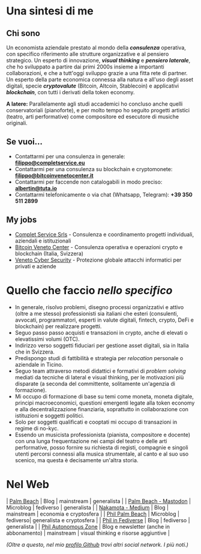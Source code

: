 # Una sintesi di me

## Chi sono

Un economista aziendale prestato al mondo della ***consulenza*** operativa, con specifico riferimento alle strutture organizzative e al pensiero strategico. Un esperto di innovazione, ***visual thinking*** e ***pensiero laterale***, che ho sviluppato a partire dai primi 2000s insieme a importanti collaborazioni, e che a tutt'oggi sviluppo grazie a una fitta rete di partner. Un esperto della parte economica connessa alla natura e all'uso degli asset digitali, specie ***cryptovalute*** (Bitcoin, Altcoin, Stablecoin) e applicativi ***blockchain***, con tutti i derivati della token economy.

**A latere:** Parallelamente agli studi accademici ho concluso anche quelli conservatoriali (pianoforte), e per molto tempo ho seguito progetti artistici (teatro, arti performative) come compositore ed esecutore di musiche originali.

## Se vuoi...

* Contattarmi per una consulenza in generale: **filippo@completservice.eu**
* Contattarmi per una consulenza su blockchain e cryptomonete: **filippo@bitcoinvenetocenter.it**
* Contattarmi per faccende non catalogabili in modo preciso: **albertin@tuta.io**
* Contattarmi telefonicamente o via chat (Whatsapp, Telegram): **+39 350 511 2899**

## My jobs

* [Complet Service Srls](http://www.completservice.eu) - Consulenza e coordinamento progetti individuali, aziendali e istituzionali
* [Bitcoin Veneto Center](http://www.bitcoinvenetocenter.it) - Consulenza operativa e operazioni crypto e blockchain (Italia, Svizzera)
* [Veneto Cyber Security](http://www.venetocybersecurity.it) - Protezione globale attacchi informatici per privati e aziende

# Quello che faccio *nello specifico*

* In generale, risolvo problemi, disegno processi organizzativi e attivo (oltre a me stesso) professionisti sia italiani che esteri (consulenti, avvocati, programmatori, esperti in valute digitali, fintech, crypto, DeFi e blockchain) per realizzare progetti.
* Seguo passo passo acquisti e transazioni in crypto, anche di elevati o elevatissimi volumi (OTC).
* Indirizzo verso soggetti fiduciari per gestione asset digitali, sia in Italia che in Svizzera.
* Predispongo studi di fattibilità e strategia per *relocation* personale o aziendale in Ticino.
* Seguo team attraverso metodi didattici e formativi di *problem solving* mediati da tecniche di lateral e visual thinking, per le motivazioni più disparate (a seconda del committente, solitamente un'agenzia di formazione).
* Mi occupo di formazione di base su temi come moneta, moneta digitale, principi macroeconomici, questioni emergenti legate alla token economy e alla decentralizzazione finanziaria, soprattutto in collaborazione con istituzioni e soggetti politici.
* Solo per soggetti qualificati e cooptati mi occupo di transazioni in regime di no-kyc.
* Essendo un musicista professionista (pianista, compositore e docente) con una lunga frequentazione nei campi del teatro e delle arti performative, posso fornire su richiesta di registi, compagnie e singoli utenti percorsi connessi alla musica strumentale, al canto e al suo uso scenico, ma questa è decisamente un'altra storia.

# Nel Web

| [Palm Beach](https://palmbeach.vivaldi.net/) | Blog | mainstream | generalista |
| [Palm Beach - Mastodon](https://social.vivaldi.net/@palmbeach) | Microblog | fediverso | generalista |
| [Nakamota - Medium](https://medium.com/nakamotas) | Blog | mainstream | economia e cryptosfera |
| [Phil Palm Beach](https://mastodon.social/home) | Microblog | fediverso| generalista e cryptosfera |
| [Phil in Fediverse](https://noblogo.org/filippoalbertin) | Blog | fediverso | generalista |
| [Phil Autonomous Zone](https://filippoalbertin.substack.com/) | Blog e newsletter (anche in abbonamento) | mainstream | visual thinking e risorse aggiuntive |

*(Oltre a questo, nel mio [profilo Github](https://github.com/filippoalbertin) trovi altri social network. I più noti.)*
